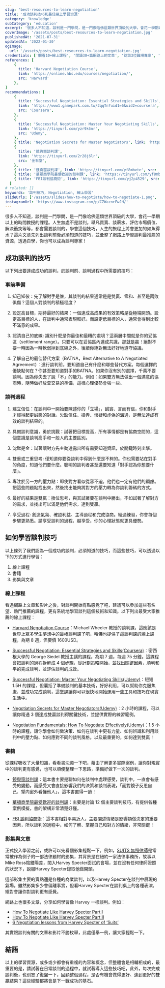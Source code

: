 ```yaml
---
slug: 'best-resources-to-learn-negotiation'
title: '成功談判技巧和最佳線上學習資源'
category: 'knowledge'
subCategory: 'education'
excerpt: '很多人不知道，談判是一門學問，是一門像哈佛這類世界頂級的大學，會花一學期以上的時間教授的課程。人生無處不是談判，舉凡買賣、談薪水、評估市場價值、解決衝突等等，都會需要談判的，學會這個技巧，人生的旅程上將會更加的如魚得水？這片文章先列出談判前後必須知道的技巧，並彙整了網路上學習談判最推薦的資源，透過自學，你也可以成為談判專家！'
coverImage: '/assets/posts/best-resources-to-learn-negotiation.jpg'
publishedAt: '2021-07-31'
updatedAt: '2022-01-30'
ogImage:
  url: '/assets/posts/best-resources-to-learn-negotiation.jpg'
credentials: ['觀看10+線上課程', '閱讀30+篇網路上的文章', '訪談3位職場專家', '閱讀5本相關書籍']
references: [
    {
      title: 'Harvard Negotiation Course',
      link: 'https://online.hbs.edu/courses/negotiation/',
      src: 'Harvard'
    },
]
recommendations: [
    {
      title: 'Successful Negotiation: Essential Strategies and Skills',
      link: 'https://www1.gamepark.com.tw/2qqTn?uid1=6&uid2=coursera',
      src: 'Coursera',
    },
    {
      title: 'Successful Negotiation: Master Your Negotiating Skills',
      link: 'https://tinyurl.com/yzr9k6nr',
      src: 'Udemy',
    },
    { title: 'Negotiation Secrets for Master Negotiators', link: 'https://tinyurl.com/ygl3k6q6', src: 'Udemy' },
    {
      title: '鏡與窗談判課',
      link: 'https://tinyurl.com/2r28j6lr',
      src: '金石堂',
    },
    { title: '鏡與窗談判課', link: 'https://tinyurl.com/yf8mbvte', src: '金石堂' },
    { title: '華頓商學院最受歡迎的談判課', link: 'https://tinyurl.com/yf8mbvte', src: '金石堂' },
    { title: 'FBI談判協商術', link: 'https://tinyurl.com/yj2p4529', src: '金石堂' },
  ]
# related: []
keywords: '談判技巧, Negotiation, 線上學習'
slideUrls: ['/assets/slides/how-to-negotiate/how-to-negotiate-1.png', '/assets/slides/how-to-negotiate/how-to-negotiate-2.png', '/assets/slides/how-to-negotiate/how-to-negotiate-3.png', '/assets/slides/how-to-negotiate/how-to-negotiate-4.png', '/assets/slides/how-to-negotiate/how-to-negotiate-5.png', '/assets/slides/how-to-negotiate/how-to-negotiate-6.png', '/assets/slides/how-to-negotiate/how-to-negotiate-7.png', '/assets/slides/how-to-negotiate/how-to-negotiate-8.png']
instagramUrl: 'https://www.instagram.com/p/CZWaznrFwJH/'
---
```


很多人不知道，談判是一門學問，是一門像哈佛這類世界頂級的大學，會花一學期以上的時間教授的課程。人生無處不是談判，舉凡買賣、談薪水、評估市場價值、解決衝突等等，都會需要談判的，學會這個技巧，人生的旅程上將會更加的如魚得水？這片文章先列出談判前後必須知道的技巧，並彙整了網路上學習談判最推薦的資源，透過自學，你也可以成為談判專家！

## 成功談判的技巧

以下列出要達成成功的談判，於談判前、談判過程中所需要的技巧：

### 事前準備

1. 知己知彼：先了解對手是誰，其談判的結果通常是是雙贏、零和、甚至是兩敗俱傷？這個人對談判的積極程度？

2. 設定高目標，期待最好的結果：一個達成高成果的有效策略是從極端開頭。設定高目標的人，在談判中通常表現較好。而設定低目標的人，通常會得到比較不滿意的成果。

3. 認清自己的底線: 識別什麼是你最佳和最糟的處境？這兩層中間就是你的妥協區（settlement range）。只要可以在妥協區內達成共識，那就是贏！絕對不要一時因為一時軟弱掉到底線之外，後續你絕對無法好好地遵守協議。

4. 了解自己的最佳替代方案（BATNA，Best Alternative to A Negotiated Agreement）：進行談判前，要知道自己有什麼和哪些替代方案。每個選擇的優缺點何在？你甚至要知道對手的BATNA。如果你沒有別的選擇，千萬不要談判。因為你失去了說「不」的能力。例如：如果雙方無法做出一個滿意的協商時，隨時做好放棄交易的準備，這樣心理優勢會強一些。

### 談判過程

1. 建立信任：在談判中一開始要陳述你的「立場」，誠實、言而有信，你和對手才經得起更誠懇的對話。欠缺信任、操弄、懷疑和虛偽的溝通，是無法達成有效的談判結果的。

2. 具備談判意識，勇於挑戰：試著把目標提高，所有事情都是有協商空間的，這個意識是談判高手和一般人的主要區別。

3. 沈默是金：試著讓對方先主動透露出所有需要知道資訊，於關鍵時刻出擊。

4. 雙重或三重思考: 僅知道你要從談判中得到什麼是不夠的。你也需要站在對手的角度，知道他們要什麼。聰明的談判者甚至還要知道「對手認為你想要什麼」。

5. 專注於另一方的壓力點：即使對方看似從容不迫，他們也一定有他們的顧慮。把這些問題點找出來，然後找出能夠將對方的壓力轉為你談判籌碼的方式。

6. 最好的結果是雙贏：換位思考，與其試著要在談判中勝出，不如試著了解對方的需求，並找出可以滿足他們需求，達到雙贏。

7. 享受過程: 創造氣氛、確認利益、主導過程和完成協商。經過練習，你會每個步驟更熟悉。請享受談判的過程，越享受，你的心理狀態就更具優勢。

## 如何學習談判技巧

以上條列了我們認為一個成功的談判，必須知道的技巧，而這些技巧，可以透過以下的方式進行學習：

1. 線上課程
2. 書籍
3. 影集與文章

### 線上課程

看過網路上文章和影片之後，對談判開始有點感覺了吧，建議可以參加這些有名望、熱門推薦的課程，更有系統地學習談判這個技術和知識。以下列出最受大家推薦的線上課程：

- [Harvard Negotiation Course](https://online.hbs.edu/courses/negotiation/)：Michael Wheeler 教授的談判課，這應該是世界上眾多學生夢想中的最棒談判課了吧，哈佛也提供了這談判課的線上課程，為期 8 週，但要價 1600USD。

- [Successful Negotiation: Essential Strategies and Skills(Coursera)](https://www1.gamepark.com.tw/2qqTn?uid1=6&uid2=coursera)：密西根大學的 George Siedel 教授主講的課程，為期 7 週，每週 75 分鐘，這課程會把談判的過程拆解成 4 個步驟，從計劃策略開始，並找出關鍵因素，順利和平的完成談判，並評估談判的成效。

- [Successful Negotiation: Master Your Negotiating Skills(Udemy)](https://tinyurl.com/yzr9k6nr "affiliate")：短短 1.5H 的課程，但囊括了準備談判的基本技術，好好利用，可以幫助你克服焦慮，並成功完成談判，這堂課讓你可以很快地開始運用一些工具和技巧在現實生活中。

- [Negotiation Secrets for Master Negotiators(Udemy)](https://tinyurl.com/ygl3k6q6 "affiliate")：2 小時的課程，可以讓你精通 3 個達成雙贏談判得關鍵技術，並提供實際的練習範例。

- [Negotiation Fundamentals: How To Negotiate Effectively(Udemy)](https://tinyurl.com/ydu698gg "affiliate")：1.5 小時的課程，讓你學會如何做決策、如何在談判中更有力量、如何辨識和利用談判中的壓力點、如何應對不同的談判風格，以及最重要的，如何達到雙贏！

### 書籍

從課程吸收了大量知識，看看書沈澱一下吧，藉由了解更多實際案例，讓你對現實中的談判更有感覺，也可以順便整理一下思路，準備好做下一次的談判。

- [鏡與窗談判課](https://tinyurl.com/2r28j6lr "affiliate")：這本書主要是聊如何在談判中處理感受，談判中，一直會有感受的變動，而感受又會直接影響我們的決策和談判表現，「面對鏡子反思自己，望向窗外看懂他人」，這本書直得一讀！

- [華頓商學院最受歡迎的談判課](https://tinyurl.com/yf8mbvte "affiliate")：主要是討論 12 個主要談判技巧，有提供各種案例模擬，書的架構非常清楚好懂。

- [FBI 談判協商術](https://tinyurl.com/yj2p4529 "affiliate")：這本書相對平易近人，主要闡述情緒是影響類做決定的重要因素，所以談判的過程中，如何了解、掌握自己和對方的情緒，非常關鍵！

### 影集與文章

正式投入學習之前，或許可以先看個影集輕鬆一下，例如，[SUITS 無照律師](https://www.imdb.com/title/tt1632701/)是常常被作為例子的一部法律題材的影集，其背景是在紐約一家法律事務所，故事以Mike Ross陰錯陽差，闖入Harvey Specter面試的會場，並在沒有任何律師證照的狀況下，說服Harvey Specter錄取他做開頭。

這部影集主要的賣點還是各種的商業談判，以及Harvey Specter在談判中展現的氣場。雖然影集多少會偏離事實，但看Harvey Specter在談判桌上的各種表演，絕對會讓你對談判更有感覺。

網路上也很多文章，分享如何學習像 Harvey 一樣談判。例如：

- [How To Negotiate Like Harvey Specter Part I](https://www.linkedin.com/pulse/20140814142934-347559225-how-to-negotiate-like-harvey-specter/)
- [How To Negotiate Like Harvey Specter Part II](https://www.linkedin.com/pulse/20141204130253-347559225-how-to-negotiate-like-harvey-specter-part-ii/)
- [6 Negotiation lessons from Harvey Specter of ‘Suits’](https://www.scotwork.com.au/negotiation-blog/2018/6-negotiation-lessons-from-harvey-spectre-of-suits/)

其實跟談判有關的文章和影片不勝枚舉，此處僅舉一例，讓大家輕鬆一下。

## 結語

以上的學習資源，或多或少都會有重複的內容和概念，但整體會是相輔相成的，最重要的是，請試著在日常談判的過程中，就試著導入這些技巧吧，此外，每次完成談判後，也別忘了復盤一下，回顧整個過程，是否有機會做得更好、達到更好的雙贏結果？這些經驗都將會是下一戰成功的基石。
